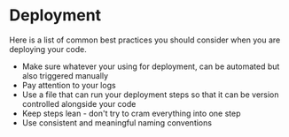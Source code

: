 # Deployment

Here is a list of common best practices you should consider when you are deploying your code.

* Make sure whatever your using for deployment, can be automated but also triggered manually 
* Pay attention to your logs
* Use a file that can run your deployment steps so that it can be version controlled alongside your code
* Keep steps lean - don't try to cram everything into one step
* Use consistent and meaningful naming conventions